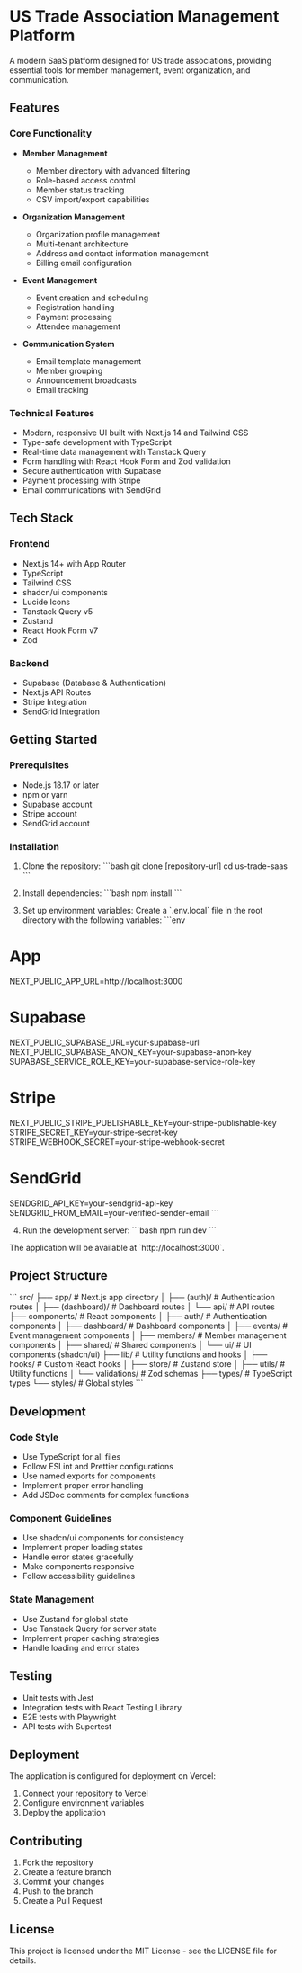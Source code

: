 # US Trade Association Management Platform

A modern SaaS platform designed for US trade associations, providing essential tools for member management, event organization, and communication.

## Features

### Core Functionality
- **Member Management**
  - Member directory with advanced filtering
  - Role-based access control
  - Member status tracking
  - CSV import/export capabilities

- **Organization Management**
  - Organization profile management
  - Multi-tenant architecture
  - Address and contact information management
  - Billing email configuration

- **Event Management**
  - Event creation and scheduling
  - Registration handling
  - Payment processing
  - Attendee management

- **Communication System**
  - Email template management
  - Member grouping
  - Announcement broadcasts
  - Email tracking

### Technical Features
- Modern, responsive UI built with Next.js 14 and Tailwind CSS
- Type-safe development with TypeScript
- Real-time data management with Tanstack Query
- Form handling with React Hook Form and Zod validation
- Secure authentication with Supabase
- Payment processing with Stripe
- Email communications with SendGrid

## Tech Stack

### Frontend
- Next.js 14+ with App Router
- TypeScript
- Tailwind CSS
- shadcn/ui components
- Lucide Icons
- Tanstack Query v5
- Zustand
- React Hook Form v7
- Zod

### Backend
- Supabase (Database & Authentication)
- Next.js API Routes
- Stripe Integration
- SendGrid Integration

## Getting Started

### Prerequisites
- Node.js 18.17 or later
- npm or yarn
- Supabase account
- Stripe account
- SendGrid account

### Installation

1. Clone the repository:
\`\`\`bash
git clone [repository-url]
cd us-trade-saas
\`\`\`

2. Install dependencies:
\`\`\`bash
npm install
\`\`\`

3. Set up environment variables:
Create a \`.env.local\` file in the root directory with the following variables:
\`\`\`env
# App
NEXT_PUBLIC_APP_URL=http://localhost:3000

# Supabase
NEXT_PUBLIC_SUPABASE_URL=your-supabase-url
NEXT_PUBLIC_SUPABASE_ANON_KEY=your-supabase-anon-key
SUPABASE_SERVICE_ROLE_KEY=your-supabase-service-role-key

# Stripe
NEXT_PUBLIC_STRIPE_PUBLISHABLE_KEY=your-stripe-publishable-key
STRIPE_SECRET_KEY=your-stripe-secret-key
STRIPE_WEBHOOK_SECRET=your-stripe-webhook-secret

# SendGrid
SENDGRID_API_KEY=your-sendgrid-api-key
SENDGRID_FROM_EMAIL=your-verified-sender-email
\`\`\`

4. Run the development server:
\`\`\`bash
npm run dev
\`\`\`

The application will be available at \`http://localhost:3000\`.

## Project Structure

\`\`\`
src/
├── app/                    # Next.js app directory
│   ├── (auth)/            # Authentication routes
│   ├── (dashboard)/       # Dashboard routes
│   └── api/               # API routes
├── components/            # React components
│   ├── auth/             # Authentication components
│   ├── dashboard/        # Dashboard components
│   ├── events/           # Event management components
│   ├── members/          # Member management components
│   ├── shared/           # Shared components
│   └── ui/               # UI components (shadcn/ui)
├── lib/                  # Utility functions and hooks
│   ├── hooks/           # Custom React hooks
│   ├── store/           # Zustand store
│   ├── utils/           # Utility functions
│   └── validations/     # Zod schemas
├── types/               # TypeScript types
└── styles/              # Global styles
\`\`\`

## Development

### Code Style
- Use TypeScript for all files
- Follow ESLint and Prettier configurations
- Use named exports for components
- Implement proper error handling
- Add JSDoc comments for complex functions

### Component Guidelines
- Use shadcn/ui components for consistency
- Implement proper loading states
- Handle error states gracefully
- Make components responsive
- Follow accessibility guidelines

### State Management
- Use Zustand for global state
- Use Tanstack Query for server state
- Implement proper caching strategies
- Handle loading and error states

## Testing

- Unit tests with Jest
- Integration tests with React Testing Library
- E2E tests with Playwright
- API tests with Supertest

## Deployment

The application is configured for deployment on Vercel:

1. Connect your repository to Vercel
2. Configure environment variables
3. Deploy the application

## Contributing

1. Fork the repository
2. Create a feature branch
3. Commit your changes
4. Push to the branch
5. Create a Pull Request

## License

This project is licensed under the MIT License - see the LICENSE file for details.